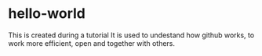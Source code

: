 # hello-world
This is created during a tutorial
It is used to undestand how github works, to work more efficient, open and together with others.
